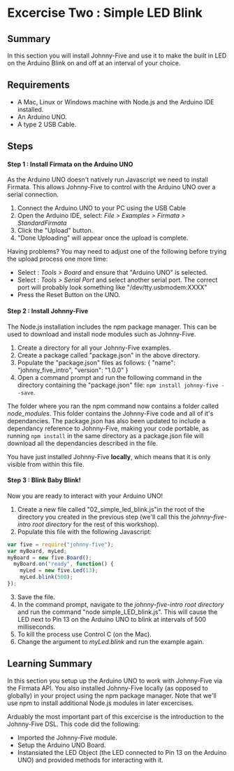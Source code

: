 # Excercise Two : Simple LED Blink #

## Summary ##

In this section you will install Johnny-Five and use it to make the built in LED on the Arduino Blink on and off at an interval of your choice.

## Requirements ##

* A Mac, Linux or Windows machine with Node.js and the Arduino IDE installed.
* An Arduino UNO.
* A type 2 USB Cable.

## Steps ##

#### Step 1 : Install Firmata on the Arduino UNO ####

As the Arduino UNO doesn't natively run Javascript we need to install Firmata.  This allows Johnny-Five to control with the Arduino UNO over a serial connection.

1. Connect the Arduino UNO to your PC using the USB Cable
2. Open the Arduino IDE, select: _File > Examples > Firmata > StandardFirmata_
3. Click the "Upload" button.
4. "Done Uploading" will appear once the upload is complete.

Having problems?  You may need to adjust one of the following before trying the upload process one more time:
* Select : _Tools > Board_ and ensure that "Arduino UNO" is selected. 
* Select : _Tools > Serial Port_ and select another serial port.  The correct port will probably look something like  "/dev/tty.usbmodem:XXXX"
* Press the Reset Button on the UNO.

#### Step 2 : Install Johnny-Five ####

The Node.js installation includes the npm package manager.  This can be used to download and install node modules such as Johnny-Five.

 1. Create a directory for all your Johnny-Five examples.
 2. Create a package called "package.json" in the above directory.
 3. Populate the "package.json" files as follows:
     {
         "name": "johnny_five_intro",
         "version": "1.0.0"
     }
 4. Open a command prompt and run the following command in the directory containing the "package.json" file: `npm install johnny-five --save`.

The folder where you ran the npm command now contains a folder called _node_modules_.  This folder contains the Johnny-Five code and all of it's dependancies.  The package.json has also been updated to include a dependancy reference to Johnny-Five, making your code portable, as running `npm install` in the same directory as a package.json file will download all the dependancies described in the file. 

You have just installed Johnny-Five **locally**, which means that it is only visible from within this file.

#### Step 3 : Blink Baby Blink! ####

Now you are ready to interact with your Arduino UNO!  

1. Create a new file called "02_simple_led_blink.js"in the root of the directory you created in the previous step (we'll call this the *johnny-five-intro root directory* for the rest of this workshop).
2. Populate this file with the following Javascript:
```javascript
var five = require("johnny-five");
var myBoard, myLed;
myBoard = new five.Board();
  myBoard.on("ready", function() {
    myLed = new five.Led(13);
    myLed.blink(500);
});
```
3. Save the file.
4. In the command prompt, navigate to the *johnny-five-intro root directory* and run the command "node simple_LED_blink.js".  This will cause the LED next to Pin 13 on the Arduino UNO to blink at intervals of 500 milliseconds.
5. To kill the process use Control C (on the Mac).
6. Change the argument to _myLed.blink_ and run the example again.

## Learning Summary ##

In this section you setup up the Arduino UNO to work with Johnny-Five via the Firmata API.  You also installed Johnny-Five locally (as opposed to globally) in your project using the npm package manager.  Note that we'll use npm to install additional Node.js modules in later excercises.

Arduably the most important part of this excercise is the introduction to the Johnny-Five DSL.  This code did the following:
* Imported the Johnny-Five module.
* Setup the Arduino UNO Board.
* Instansiated the LED Object (the LED connected to Pin 13 on the Arduino UNO) and provided methods for interacting with it.
